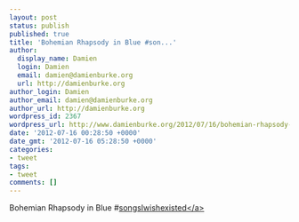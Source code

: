 ```yaml
---
layout: post
status: publish
published: true
title: 'Bohemian Rhapsody in Blue #son...'
author:
  display_name: Damien
  login: Damien
  email: damien@damienburke.org
  url: http://damienburke.org
author_login: Damien
author_email: damien@damienburke.org
author_url: http://damienburke.org
wordpress_id: 2367
wordpress_url: http://www.damienburke.org/2012/07/16/bohemian-rhapsody-in-blue-son/
date: '2012-07-16 00:28:50 +0000'
date_gmt: '2012-07-16 05:28:50 +0000'
categories:
- tweet
tags:
- tweet
comments: []
---
```

<p>Bohemian Rhapsody in Blue #<a href="http:&#47;&#47;search.twitter.com&#47;search?q=%23songsIwishexisted" class="aktt_hashtag">songsIwishexisted<&#47;a></p>
